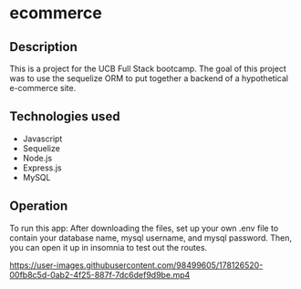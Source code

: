 # ecommerce

## Description
This is a project for the UCB Full Stack bootcamp. The goal of this project was to use the sequelize ORM to put together a backend of a hypothetical e-commerce site. 

## Technologies used
* Javascript
* Sequelize
* Node.js
* Express.js 
* MySQL

## Operation
To run this app:
After downloading the files, set up your own .env file to contain your database name, mysql username, and mysql password. Then, you can open it up in insomnia to test out the routes. 

https://user-images.githubusercontent.com/98499605/178126520-00fb8c5d-0ab2-4f25-887f-7dc6def9d9be.mp4

